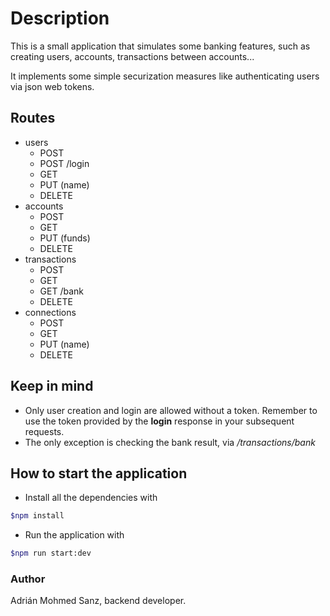 # Description

This is a small application that simulates some banking features, such as creating users, accounts, transactions between accounts...

It implements some simple securization measures like authenticating users via json web tokens.

## Routes
- users
    - POST
    - POST /login
    - GET
    - PUT (name)
    - DELETE
- accounts
    - POST
    - GET
    - PUT (funds)
    - DELETE
- transactions
    - POST
    - GET
    - GET /bank
    - DELETE
- connections
    - POST
    - GET
    - PUT (name)
    - DELETE

## Keep in mind
- Only user creation and login are allowed without a token. Remember to use the token provided by the **login** response in your subsequent requests.
- The only exception is checking the bank result, via _/transactions/bank_

## How to start the application
- Install all the dependencies with
```bash
$npm install 
```

- Run the application with 
```bash
$npm run start:dev
```

### Author
Adrián Mohmed Sanz, backend developer.
